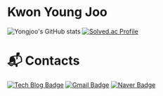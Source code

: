 # Kwon Young Joo

![Yongjoo's GitHub stats](https://github-readme-stats.vercel.app/api?username=youngjoo00&show_icons=true&theme=swift)
[![Solved.ac Profile](http://mazassumnida.wtf/api/v2/generate_badge?boj=youngjoo00)](https://solved.ac/youngjoo00/)

# :mailbox_with_mail: Contacts
[![Tech Blog Badge](http://img.shields.io/badge/-Tech%20blog-black?style=flat-square&logo=github&link=https://youngjoo00.tistory.com/)](https://youngjoo00-com.tistory.com/)
[![Gmail Badge](https://img.shields.io/badge/Gmail-d14836?style=flat-square&logo=Gmail&logoColor=white&link=mailto:yungjoo0624@gmail.com)](mailto:yungjoo0624@gmail.com)
[![Naver Badge](https://img.shields.io/badge/Naver-03C75A?style=flat-square&logo=Naver&logoColor=white&link=mailto:yungjoo0624@naver.com)](mailto:yungjoo0624@naver.com)
